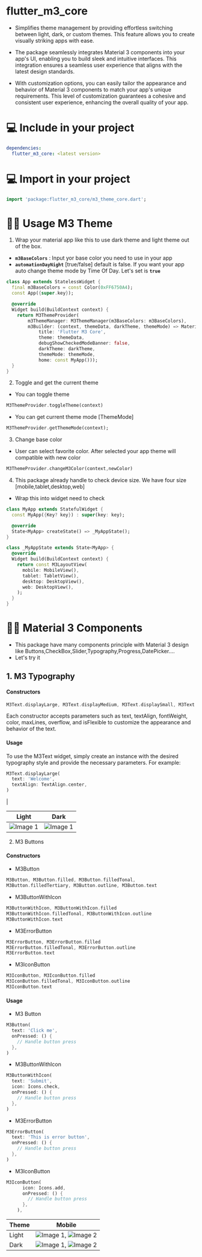 # flutter_m3_core

- Simplifies theme management by providing effortless switching between light, dark, or custom themes. This feature allows you to create visually striking apps with ease.

- The package seamlessly integrates Material 3 components into your app's UI, enabling you to build sleek and intuitive interfaces. This integration ensures a seamless user experience that aligns with the latest design standards.

- With customization options, you can easily tailor the appearance and behavior of Material 3 components to match your app's unique requirements. This level of customization guarantees a cohesive and consistent user experience, enhancing the overall quality of your app.

# 💻 Include in your project

```yaml
dependencies:
  flutter_m3_core: <latest version>
```

# 💻 Import in your project

```dart
import 'package:flutter_m3_core/m3_theme_core.dart';
```

# 👨‍💻 Usage M3 Theme

1. Wrap your material app like this to use dark theme and light theme out of the box.

- **`m3BaseColors`** : Input yor base color you need to use in your app
- **`automationDayNight`** [true/false] default is false. If you want your app auto change theme mode by Time Of Day. Let's set is **`true`**

```dart
class App extends StatelessWidget {
  final m3BaseColors = const Color(0xFF6750A4);
  const App({super.key});

  @override
  Widget build(BuildContext context) {
    return M3ThemeProvider(
        m3ThemeManager: M3ThemeManager(m3BaseColors: m3BaseColors),
        m3Builder: (context, themeData, darkTheme, themeMode) => MaterialApp(
            title: 'Flutter M3 Core',
            theme: themeData,
            debugShowCheckedModeBanner: false,
            darkTheme: darkTheme,
            themeMode: themeMode,
            home: const MyApp()));
  }
}
```

2. Toggle and get the current theme

- You can toggle theme

```dart
M3ThemeProvider.toggleTheme(context)
```

- You can get current theme mode [ThemeMode]

```dart
M3ThemeProvider.getThemeMode(context);
```

3. Change base color

- User can select favorite color. After selected your app theme will compatible with new color

```dart
M3ThemeProvider.changeM3Color(context,newColor)
```

4. This package already handle to check device size. We have four size [mobile,tablet,desktop,web]

- Wrap this into widget need to check

```dart
class MyApp extends StatefulWidget {
  const MyApp({Key? key}) : super(key: key);

  @override
  State<MyApp> createState() => _MyAppState();
}

class _MyAppState extends State<MyApp> {
  @override
  Widget build(BuildContext context) {
    return const M3LayoutView(
      mobile: MobileView(),
      tablet: TabletView(),
      desktop: DesktopView(),
      web: DesktopView(),
    );
  }
}
```

# 👨‍💻 Material 3 Components

- This package have many components principle with Material 3 design like Buttons,CheckBox,Slider,Typography,Progress,DatePicker....
- Let's try it

## 1. M3 Typography

#### Constructors

```dart
M3Text.displayLarge, M3Text.displayMedium, M3Text.displaySmall, M3Text.headlineLarge, M3Text.headlineMedium, M3Text.headlineSmall, M3Text.titleLarge, M3Text.titleMedium, M3Text.titleSmall, M3Text.labelLarge, M3Text.labelMedium, M3Text.labelSmall, M3Text.bodyLarge, M3Text.bodyMedium, M3Text.bodySmall
```

Each constructor accepts parameters such as text, textAlign, fontWeight, color, maxLines, overflow, and isFlexible to customize the appearance and behavior of the text.

#### Usage

To use the M3Text widget, simply create an instance with the desired typography style and provide the necessary parameters. For example:

```dart
M3Text.displayLarge(
  text: 'Welcome',
  textAlign: TextAlign.center,
)
```

|

| Light                                                                                               | Dark                                                                                                     |
| --------------------------------------------------------------------------------------------------- | -------------------------------------------------------------------------------------------------------- |
| ![Image 1](https://github.com/quocbao238/flutter_m3_core/blob/main/images/mobile/m3_Typography.png) | ![Image 1](https://github.com/quocbao238/flutter_m3_core/blob/main/images/mobile/m3_Typography_dark.png) |

2. M3 Buttons

#### Constructors

- M3Button

```dart
M3Button, M3Button.filled, M3Button.filledTonal,
M3Button.filledTertiary, M3Button.outline, M3Button.text
```

- M3ButtonWithIcon

```dart
M3ButtonWithIcon, M3ButtonWithIcon.filled
M3ButtonWithIcon.filledTonal, M3ButtonWithIcon.outline
M3ButtonWithIcon.text
```

- M3ErrorButton

```dart
M3ErrorButton, M3ErrorButton.filled
M3ErrorButton.filledTonal, M3ErrorButton.outline
M3ErrorButton.text
```

- M3IconButton

```dart
M3IconButton, M3IconButton.filled
M3IconButton.filledTonal, M3IconButton.outline
M3IconButton.text
```

#### Usage

- M3 Button

```dart
M3Button(
  text: 'Click me',
  onPressed: () {
    // Handle button press
  },
)
```

- M3ButtonWithIcon

```dart
M3ButtonWithIcon(
  text: 'Submit',
  icon: Icons.check,
  onPressed: () {
    // Handle button press
  },
)
```

- M3ErrorButton

```dart
M3ErrorButton(
  text: 'This is error button',
  onPressed: () {
    // Handle button press
  },
)
```

- M3IconButton

```dart
M3IconButton(
      icon: Icons.add,
      onPressed: () {
        // Handle button press
      },
    ),

```

| Theme | Mobile                                                                                                                                             |
| ----- | -------------------------------------------------------------------------------------------------------------------------------------------------- |
| Light | ![Image 1](https://github.com/quocbao238/flutter_m3_core/blob/main/images/mobile/m3_Buttons_1.png), ![Image 2](path/to/m3_Buttons_2.png)           |
| Dark  | ![Image 1](https://github.com/quocbao238/flutter_m3_core/blob/main/images/mobile/m3_Buttons_1_dark.png), ![Image 2](path/to/m3_Buttons_2_dark.png) |
